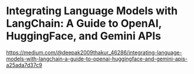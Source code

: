 # Integrating Language Models with LangChain: A Guide to OpenAI, HuggingFace, and Gemini APIs

https://medium.com/@deepak2009thakur_46286/integrating-language-models-with-langchain-a-guide-to-openai-huggingface-and-gemini-apis-a25ada7d37c9

